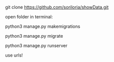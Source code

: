 git clone https://github.com/soriloria/showData.git


open folder in terminal:

python3 manage.py makemigrations

python3 manage.py migrate

python3 manage.py runserver


use urls!
